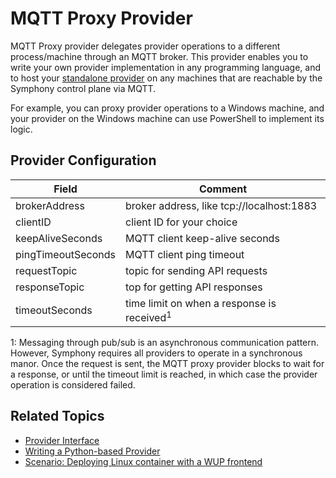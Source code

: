 # MQTT Proxy Provider

MQTT Proxy provider delegates provider operations to a different process/machine through an MQTT broker. This provider enables you to write your own provider implementation in any programming language, and to host your [standalone provider](./standalone_providers.md) on any machines that are reachable by the Symphony control plane via MQTT.

For example, you can proxy provider operations to a Windows machine, and your provider on the Windows machine can use PowerShell to implement its logic.

## Provider Configuration

| Field | Comment |
|--------|--------|
| brokerAddress | broker address, like tcp://localhost:1883 |
| clientID | client ID for your choice |
| keepAliveSeconds | MQTT client keep-alive seconds |
| pingTimeoutSeconds | MQTT client ping timeout |
| requestTopic | topic for sending API requests |
| responseTopic | top for getting API responses |
| timeoutSeconds | time limit on when a response is received<sup>1</sup> |

1: Messaging through pub/sub is an asynchronous communication pattern. However, Symphony requires all providers to operate in a synchronous manor. Once the request is sent, the MQTT proxy provider blocks to wait for a response, or until the timeout limit is reached, in which case the provider operation is considered failed.

## Related Topics

* [Provider Interface](./provider_interface.md)
* [Writing a Python-based Provider](./python_provider.md)
* [Scenario: Deploying Linux container with a WUP frontend](../scenarios/linux-with-uwp-frontend.md)